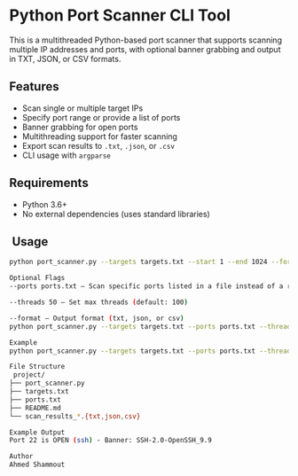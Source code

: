#  Python Port Scanner CLI Tool

This is a multithreaded Python-based port scanner that supports scanning multiple IP addresses and ports, with optional banner grabbing and output in TXT, JSON, or CSV formats.

##  Features

- Scan single or multiple target IPs
- Specify port range or provide a list of ports
- Banner grabbing for open ports
- Multithreading support for faster scanning
- Export scan results to `.txt`, `.json`, or `.csv`
- CLI usage with `argparse`

##  Requirements

- Python 3.6+
- No external dependencies (uses standard libraries)

## ️ Usage

```bash
python port_scanner.py --targets targets.txt --start 1 --end 1024 --format txt

Optional Flags
--ports ports.txt – Scan specific ports listed in a file instead of a range

--threads 50 – Set max threads (default: 100)

--format – Output format (txt, json, or csv)
python port_scanner.py --targets targets.txt --ports ports.txt --threads 50 --format json

Example
python port_scanner.py --targets targets.txt --ports ports.txt --threads 50 --format json

File Structure 
 project/
├── port_scanner.py
├── targets.txt
├── ports.txt
├── README.md
└── scan_results_*.{txt,json,csv}

Example Output
Port 22 is OPEN (ssh) - Banner: SSH-2.0-OpenSSH_9.9

Author
Ahmed Shammout
